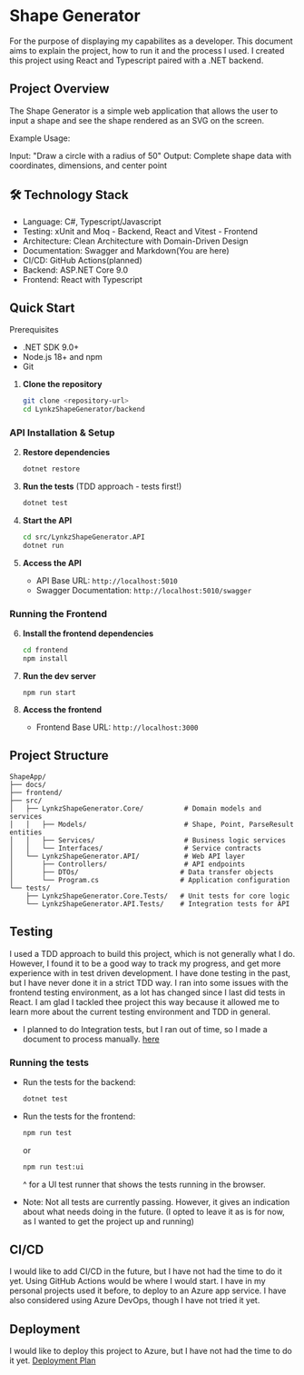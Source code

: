 # Shape Generator

For the purpose of displaying my capabilites as a developer. This document aims to explain the project, how to run it
and the process I used.
I created this project using React and Typescript paired with a .NET backend.

## Project Overview

The Shape Generator is a simple web application that allows the user to input a shape and see the shape rendered as an
SVG on the screen.

Example Usage:

Input: "Draw a circle with a radius of 50"
Output: Complete shape data with coordinates, dimensions, and center point

## 🛠️ Technology Stack

- Language: C#, Typescript/Javascript
- Testing: xUnit and Moq - Backend, React and Vitest - Frontend
- Architecture: Clean Architecture with Domain-Driven Design
- Documentation: Swagger and Markdown(You are here)
- CI/CD: GitHub Actions(planned)
- Backend: ASP.NET Core 9.0
- Frontend: React with Typescript

## Quick Start

Prerequisites

- .NET SDK 9.0+
- Node.js 18+ and npm
- Git

1. **Clone the repository**
   ```bash
   git clone <repository-url>
   cd LynkzShapeGenerator/backend
   ```

### API Installation & Setup

2. **Restore dependencies**
   ```bash
   dotnet restore
   ```

3. **Run the tests** (TDD approach - tests first!)
   ```bash
   dotnet test
   ```

4. **Start the API**
   ```bash
   cd src/LynkzShapeGenerator.API
   dotnet run
   ```

5. **Access the API**
    - API Base URL: `http://localhost:5010`
    - Swagger Documentation: `http://localhost:5010/swagger`

### Running the Frontend

6. **Install the frontend dependencies**
    ```bash
   cd frontend
   npm install
    ```
7. **Run the dev server**
    ```
    npm run start
   ```

8. **Access the frontend**
    - Frontend Base URL: `http://localhost:3000`

## Project Structure

```aiignore
ShapeApp/
├── docs/
├── frontend/
├── src/
│   ├── LynkzShapeGenerator.Core/          # Domain models and services
│   │   ├── Models/                        # Shape, Point, ParseResult entities
│   │   ├── Services/                      # Business logic services
│   │   └── Interfaces/                    # Service contracts
│   └── LynkzShapeGenerator.API/           # Web API layer
│       ├── Controllers/                   # API endpoints
│       ├── DTOs/                         # Data transfer objects
│       └── Program.cs                    # Application configuration
└── tests/
    ├── LynkzShapeGenerator.Core.Tests/   # Unit tests for core logic
    └── LynkzShapeGenerator.API.Tests/    # Integration tests for API
```

## Testing

I used a TDD approach to build this project, which is not generally what I do.
However, I found it to be a good way to track my progress, and get more experience with in test driven development.
I have done testing in the past, but I have never done it in a strict TDD way.
I ran into some issues with the frontend testing environment, as a lot has changed since I last did tests in React.
I am glad I tackled thee project this way because it allowed me to learn more about the current testing environment and
TDD in general.

- I planned to do Integration tests, but I ran out of time, so I made a document to process
  manually. [here](QATests.md)

### Running the tests

* Run the tests for the backend:
    ```bash
  dotnet test
    ```
* Run the tests for the frontend:
    ```bash
    npm run test
    ```
  or
    ```bash
    npm run test:ui
    ```
    ^ for a UI test runner that shows the tests running in the browser.

  
* Note: Not all tests are currently passing. 
However, it gives an indication about what needs doing in the future. (I opted to leave it as is for now, as I wanted to get the project up and running)

## CI/CD

I would like to add CI/CD in the future, but I have not had the time to do it yet.
Using GitHub Actions would be where I would start. I have in my personal projects used it before, to deploy to an Azure app service. 
I have also considered using Azure DevOps, though I have not tried it yet.

## Deployment

I would like to deploy this project to Azure, but I have not had the time to do it yet.
[Deployment Plan](Deployment.md)


